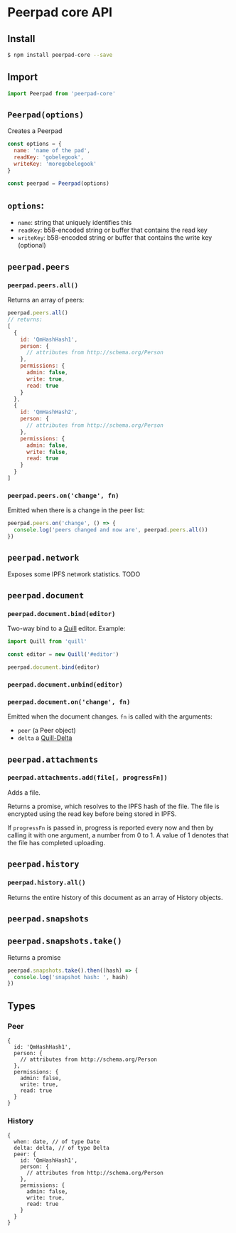 # Peerpad core API

## Install

```bash
$ npm install peerpad-core --save
```

## Import

```js
import Peerpad from 'peerpad-core'
```

## `Peerpad(options)`

Creates a Peerpad

```js
const options = {
  name: 'name of the pad',
  readKey: 'gobelegook',
  writeKey: 'moregobelegook'
}

const peerpad = Peerpad(options)
```

## `options`:

* `name`: string that uniquely identifies this
* `readKey`: b58-encoded string or buffer that contains the read key
* `writeKey`: b58-encoded string or buffer that contains the write key (optional)


## `peerpad.peers`

### `peerpad.peers.all()`

Returns an array of peers:

```js
peerpad.peers.all()
// returns:
[
  {
    id: 'QmHashHash1',
    person: {
      // attributes from http://schema.org/Person
    },
    permissions: {
      admin: false,
      write: true,
      read: true
    }
  },
  {
    id: 'QmHashHash2',
    person: {
      // attributes from http://schema.org/Person
    },
    permissions: {
      admin: false,
      write: false,
      read: true
    }
  }
]
```

### `peerpad.peers.on('change', fn)`

Emitted when there is a change in the peer list:

```js
peerpad.peers.on('change', () => {
  console.log('peers changed and now are', peerpad.peers.all())
})
```

## `peerpad.network`

Exposes some IPFS network statistics. TODO

## `peerpad.document`

### `peerpad.document.bind(editor)`

Two-way bind to a [Quill](https://quilljs.com) editor. Example:

```js
import Quill from 'quill'

const editor = new Quill('#editor')

peerpad.document.bind(editor)
```

### `peerpad.document.unbind(editor)`

### `peerpad.document.on('change', fn)`

Emitted when the document changes. `fn` is called with the arguments:

* `peer` (a Peer object)
* `delta` a [Quill-Delta](https://github.com/quilljs/delta/#readme)


## `peerpad.attachments`

### `peerpad.attachments.add(file[, progressFn])`

Adds a file.

Returns a promise, which resolves to the IPFS hash of the file. The file is encrypted using the read key before being stored in IPFS.

If `progressFn` is passed in, progress is reported every now and then by calling it with one argument, a number from 0 to 1. A value of 1 denotes that the file has completed uploading.


## `peerpad.history`

### `peerpad.history.all()`

Returns the entire history of this document as an array of History objects.


## `peerpad.snapshots`

## `peerpad.snapshots.take()`

Returns a promise

```js
peerpad.snapshots.take().then((hash) => {
  console.log('snapshot hash: ', hash)
})
```

## Types

### Peer

```
{
  id: 'QmHashHash1',
  person: {
    // attributes from http://schema.org/Person
  },
  permissions: {
    admin: false,
    write: true,
    read: true
  }
}
```

### History

```
{
  when: date, // of type Date
  delta: delta, // of type Delta
  peer: {
    id: 'QmHashHash1',
    person: {
      // attributes from http://schema.org/Person
    },
    permissions: {
      admin: false,
      write: true,
      read: true
    }
  }
}
```